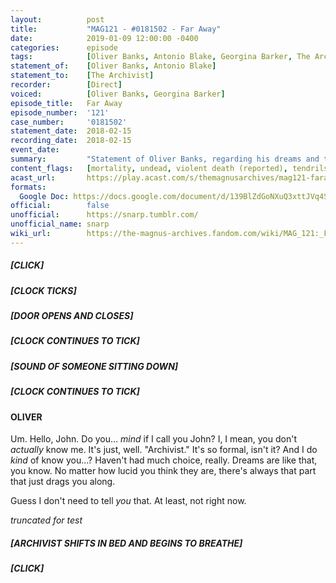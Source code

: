 ```yaml
---
layout:          post
title:           "MAG121 - #0181502 - Far Away"
date:            2019-01-09 12:00:00 -0400
categories:      episode
tags:            [Oliver Banks, Antonio Blake, Georgina Barker, The Archivist, Gertrude Robinson, Thomas Pritchard, Captain MacAvey, Clara, Hospitals, Medical, The Sea, Ships, Science, Academia, Imposters, Compulsion, Tape Recorders, Time, Choices, Consent, Dreams, Sleep, Thanatophobia, Arachnophobia, Agoraphobia, The End, The Web, The Vast]
statement_of:    [Oliver Banks, Antonio Blake]
statement_to:    [The Archivist]
recorder:        [Direct]
voiced:          [Oliver Banks, Georgina Barker]
episode_title:   Far Away
episode_number:  '121'
case_number:     '0181502'
statement_date:  2018-02-15
recording_date:  2018-02-15
event_date:      
summary:         "Statement of Oliver Banks, regarding his dreams and trying to run away. Statement given directly to Jonathan Sims, Head Archivist of the Magnus Institute, currently unresponsive."
content_flags:   [mortality, undead, violent death (reported), tendrils, constriction, imposter]
acast_url:       https://play.acast.com/s/themagnusarchives/mag121-faraway
formats: 
  Google Doc: https://docs.google.com/document/d/139BlZdGoNXuQ3xttJVq4SbBtumXj8oTCcYjrne3lXjQ/edit
official:        false
unofficial:      https://snarp.tumblr.com/
unofficial_name: snarp
wiki_url:        https://the-magnus-archives.fandom.com/wiki/MAG_121:_Far_Away
---
```


##### [CLICK]

##### [CLOCK TICKS]

##### [DOOR OPENS AND CLOSES]

##### [CLOCK CONTINUES TO TICK]

##### [SOUND OF SOMEONE SITTING DOWN]

##### [CLOCK CONTINUES TO TICK]

#### OLIVER

Um. Hello, John. Do you... *mind* if I call you John? I, I mean, you don't *actually* know me. It's just, well. "Archivist." It's so formal, isn't it?  And I do *kind* of know you...? Haven't had much choice, really. Dreams are like that, you know. No matter how lucid you think they are, there's always that part that just drags you along.

Guess I don't need to tell *you* that. At least, not right now.

_truncated for test_

##### [ARCHIVIST SHIFTS IN BED AND BEGINS TO BREATHE]

##### [CLICK]